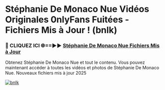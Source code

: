 # Stéphanie De Monaco Nue Vidéos Originales 0nlyFans Fuitées - Fichiers Mis à Jour ! (bnlk)

<h3>🔴 CLIQUEZ ICI 🌐==►► <a href="https://tinyurl.com/2pmr4ezf" rel="nofollow">Stéphanie De Monaco Nue Fichiers Mis à Jour</a></h3>

Obtenez Stéphanie De Monaco Nue et tout le contenu. Vous pouvez maintenant accéder à toutes les vidéos et photos de Stéphanie De Monaco Nue. Nouveaux fichiers mis à jour 2025

[![bnlk](https://i.imgur.com/6SNvagu.gif)](https://tinyurl.com/2pmr4ezf)
